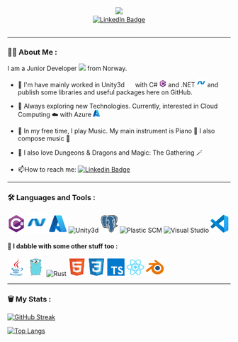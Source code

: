 <div id="header" align="center">
  <img src="https://media0.giphy.com/media/v1.Y2lkPTc5MGI3NjExMWRlOTQwYmVmM2VkMWI1NDVlNWI3MDYxYzdiNGM5MTJjNjEwZjhmNiZlcD12MV9pbnRlcm5hbF9naWZzX2dpZklkJmN0PXM/IKqinnY7FMj1XLaKIm/giphy.gif" width="250"/>
  <div id="badges">
    <a href="your-linkedin-URL">
      <img src="https://img.shields.io/badge/LinkedIn-blue?style=for-the-badge&logo=linkedin&logoColor=white" alt="LinkedIn Badge"/>
    </a>
  </div>
  <img src="https://komarev.com/ghpvc/?username=HybelStudio&style=flat-square&color=blue" alt=""/>
</div>


---

### :man_technologist: About Me :
I am a Junior Developer <img src="https://media.giphy.com/media/WUlplcMpOCEmTGBtBW/giphy.gif" width="30"> from Norway.

- :telescope: I'm have mainly worked in Unity3d <img src="https://i.redd.it/tu3gt6ysfxq71.png" width="16" height="16"> with C# <img src="https://github.com/devicons/devicon/blob/master/icons/csharp/csharp-original.svg" width="16" height="16"> and .NET <img src="https://github.com/devicons/devicon/blob/master/icons/dot-net/dot-net-original.svg" width="20" height="20"> and publish some libraries and useful packages here on GitHub.

- :seedling: Always exploring new Technologies. Currently, interested in Cloud Computing :cloud: with Azure <img src="https://github.com/devicons/devicon/blob/master/icons/azure/azure-original.svg" title="Java" alt="Java" width="16" height="16"/>&nbsp;


- :musical_note: In my free time, I play Music. My main instrument is Piano :musical_keyboard: I also compose music :musical_score:

- :game_die: I also love Dungeons & Dragons and Magic: The Gathering :magic_wand:

- :mailbox:How to reach me: [![Linkedin Badge](https://img.shields.io/badge/-Brage_Ingebrigtsen-blue?style=flat&logo=Linkedin&logoColor=white)](https://www.linkedin.com/in/brage-ingebrigtsen-1b97a025a/)

---

### :hammer_and_wrench: Languages and Tools :

<div>
  <img src="https://github.com/devicons/devicon/blob/master/icons/csharp/csharp-original.svg" title="CSharp" alt="CSharp"height="40">
  <img src="https://github.com/devicons/devicon/blob/master/icons/dot-net/dot-net-original.svg" title="dotnet" alt="dotnet"height="46">
  <img src="https://github.com/devicons/devicon/blob/master/icons/azure/azure-original.svg" title="Azure" alt="Azure"height="40"/>
  <img src="https://i.redd.it/tu3gt6ysfxq71.png" title="Unity3d" alt="Unity3d" width="40" height="40">
  <img src="https://github.com/devicons/devicon/blob/master/icons/postgresql/postgresql-original.svg" title="PostgreSQL" alt="PostgreSQL"height="40"/>
  <img src="https://cdn.freebiesupply.com/logos/large/2x/plastic-scm-logo-png-transparent.png" title="Plastic SCM" alt="Plastic SCM"height="40"/>
  <img src="https://upload.wikimedia.org/wikipedia/commons/thumb/5/59/Visual_Studio_Icon_2019.svg/2060px-Visual_Studio_Icon_2019.svg.png" title="Visual Studio" alt="Visual Studio" height="40"/>
  <img src="https://github.com/devicons/devicon/blob/master/icons/vscode/vscode-original.svg" title="Visual Studio Code" alt="Visual Studio Code" height="40"/>
</div>

#### :hammer: I dabble with some other stuff too :

<div>
  <img src="https://github.com/devicons/devicon/blob/master/icons/java/java-original.svg" title="Java" alt="Java" height="40">
  <img src="https://github.com/devicons/devicon/blob/master/icons/go/go-original.svg" title="Golang" alt="Golang" height="40">
  <img src="https://miro.medium.com/v2/resize:fit:1200/0*sDWRBb3SeZ9h6cSz.png" title="Rust" alt="Rust" height="40">
  <img src="https://github.com/devicons/devicon/blob/master/icons/html5/html5-original.svg" title="HTML5" alt="HTML5" height="40">
  <img src="https://github.com/devicons/devicon/blob/master/icons/css3/css3-original.svg" title="CSS3" alt="CSS3" height="40">
  <img src="https://github.com/devicons/devicon/blob/master/icons/typescript/typescript-original.svg" title="TypeScript" alt="TypeScript" height="40">
  <img src="https://github.com/devicons/devicon/blob/master/icons/react/react-original.svg" title="React" alt="React" height="40">
  <img src="https://github.com/devicons/devicon/blob/master/icons/blender/blender-original.svg" title="Blender" alt="Blender" height="40">
</div>

---

### :wastebasket: My Stats :

[![GitHub Streak](http://github-readme-streak-stats.herokuapp.com?user=HybelStudio&theme=dark&hide_border=true&date_format=j%20M%5B%20Y%5D&mode=weekly&fire=EB3A2F&stroke=AB2A22)](https://git.io/streak-stats)

[![Top Langs](https://github-readme-stats.vercel.app/api/top-langs/?username=HybelStudio&layout=compact&theme=dark&hide_border=true)](https://github.com/anuraghazra/github-readme-stats)
